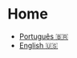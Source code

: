 # Home

* [Português :brazil:](assets/docs/resumes/portuguese.pdf)
* [English :us:](assets/docs/resumes/english.pdf)
